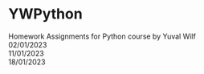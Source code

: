 # YWPython

Homework Assignments for Python course by Yuval Wilf
<br>02/01/2023
<br>11/01/2023
<br>18/01/2023
<br>
